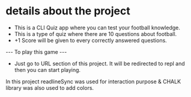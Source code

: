 # details about the project

- This is a CLI Quiz app where you can test your football knowledge.
- This is a type of quiz where there are 10 questions about football.
- +1 Score will be given to every correctly answered questions.

--- To play this game ---
- Just go to URL section of this project. It will be redirected to repl and then you can start playing.

In this project readlineSync was used for interaction purpose & CHALK library was also used to add colors.